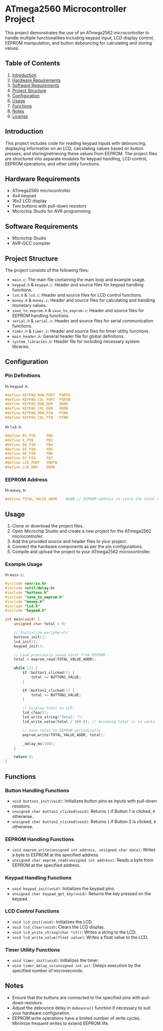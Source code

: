 # ATmega2560 Microcontroller Project

This project demonstrates the use of an ATmega2562 microcontroller to handle multiple functionalities including keypad input, LCD display control, EEPROM manipulation, and button debouncing for calculating and storing values.

## Table of Contents

1. [Introduction](#introduction)
2. [Hardware Requirements](#hardware-requirements)
3. [Software Requirements](#software-requirements)
4. [Project Structure](#project-structure)
5. [Configuration](#configuration)
6. [Usage](#usage)
7. [Functions](#functions)
8. [Notes](#notes)
9. [License](#license)

## Introduction

This project includes code for reading keypad inputs with debouncing, displaying information on an LCD, calculating values based on button presses, and storing/retrieving these values from EEPROM. The project files are structured into separate modules for keypad handling, LCD control, EEPROM operations, and other utility functions.

## Hardware Requirements

- ATmega2560 microcontroller
- 4x4 keypad
- 16x2 LCD display
- Two buttons with pull-down resistors
- Microchip Studio for AVR programming

## Software Requirements

- Microchip Studio
- AVR-GCC compiler

## Project Structure

The project consists of the following files:

- `main.c`: The main file containing the main loop and example usage.
- `keypad.h` & `keypad.c`: Header and source files for keypad handling functions.
- `lcd.h` & `lcd.c`: Header and source files for LCD control functions.
- `money.h` & `money.c`: Header and source files for calculating and handling monetary values.
- `save_to_eeprom.h` & `save_to_eeprom.c`: Header and source files for EEPROM handling functions.
- `serial.h` & `serial.c`: Header and source files for serial communication functions.
- `timer.h` & `timer.c`: Header and source files for timer utility functions.
- `main_header.h`: General header file for global definitions.
- `system_libraries.h`: Header file for including necessary system libraries.

## Configuration

### Pin Definitions

In `keypad.h`:
```c
#define KEYPAD_ROW_PORT  PORTA
#define KEYPAD_COL_PORT  PORTB
#define KEYPAD_ROW_DDR   DDRA
#define KEYPAD_COL_DDR   DDRB
#define KEYPAD_ROW_PIN   PINA
#define KEYPAD_COL_PIN   PINB
```

In `lcd.h`:
```c
#define RS_PIN     PB0
#define E_PIN      PB1
#define D4_PIN     PB4
#define D5_PIN     PB5
#define D6_PIN     PB6
#define D7_PIN     PB7
#define LCD_PORT   PORTB
#define LCD_DDR    DDRB
```

### EEPROM Address

In `money.h`:
```c
#define TOTAL_VALUE_ADDR    0x00 // EEPROM address to store the total value
```

## Usage

1. Clone or download the project files.
2. Open Microchip Studio and create a new project for the ATmega2562 microcontroller.
3. Add the provided source and header files to your project.
4. Connect the hardware components as per the pin configurations.
5. Compile and upload the project to your ATmega2562 microcontroller.

### Example Usage

In `main.c`:
```c
#include <avr/io.h>
#include <util/delay.h>
#include "buttons.h"
#include "save_to_eeprom.h"
#include "money.h"
#include "lcd.h"
#include "keypad.h"

int main(void) {
    unsigned char total = 0;

    // Initialize peripherals
    buttons_init();
    lcd_init();
    keypad_init();

    // Load previously saved total from EEPROM
    total = eeprom_read(TOTAL_VALUE_ADDR);

    while (1) {
        if (button1_clicked()) {
            total += BUTTON1_VALUE;
        }

        if (button2_clicked()) {
            total += BUTTON2_VALUE;
        }

        // Display total on LCD
        lcd_clear();
        lcd_write_string("Total: ");
        lcd_write_value(total / 100.0); // Assuming total is in cents

        // Save total to EEPROM periodically
        eeprom_write(TOTAL_VALUE_ADDR, total);

        _delay_ms(100);
    }

    return 0;
}
```

## Functions

### Button Handling Functions

- `void buttons_init(void)`: Initializes button pins as inputs with pull-down resistors.
- `unsigned char button1_clicked(void)`: Returns `1` if Button 1 is clicked, `0` otherwise.
- `unsigned char button2_clicked(void)`: Returns `1` if Button 2 is clicked, `0` otherwise.

### EEPROM Handling Functions

- `void eeprom_write(unsigned int address, unsigned char data)`: Writes a byte to EEPROM at the specified address.
- `unsigned char eeprom_read(unsigned int address)`: Reads a byte from EEPROM at the specified address.

### Keypad Handling Functions

- `void keypad_init(void)`: Initializes the keypad pins.
- `unsigned char keypad_get_key(void)`: Returns the key pressed on the keypad.

### LCD Control Functions

- `void lcd_init(void)`: Initializes the LCD.
- `void lcd_clear(void)`: Clears the LCD display.
- `void lcd_write_string(char *str)`: Writes a string to the LCD.
- `void lcd_write_value(float value)`: Writes a float value to the LCD.

### Timer Utility Functions

- `void timer_init(void)`: Initializes the timer.
- `void timer_delay_us(unsigned int us)`: Delays execution by the specified number of microseconds.

## Notes

- Ensure that the buttons are connected to the specified pins with pull-down resistors.
- Adjust the debounce delay in `debounce()` function if necessary to suit your hardware configuration.
- EEPROM write operations have a limited number of write cycles. Minimize frequent writes to extend EEPROM life.
